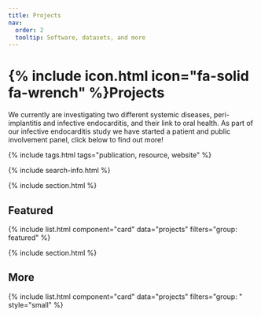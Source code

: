 ```yaml
---
title: Projects
nav:
  order: 2
  tooltip: Software, datasets, and more
---
```


# {% include icon.html icon="fa-solid fa-wrench" %}Projects

We currently are investigating two different systemic diseases, peri-implantitis and infective endocarditis, and their link to oral health. As part of our infective endocarditis study we have started a patient and public involvement panel, click below to find out more!

{% include tags.html tags="publication, resource, website" %}

{% include search-info.html %}

{% include section.html %}

## Featured

{% include list.html component="card" data="projects" filters="group: featured" %}

{% include section.html %}

## More

{% include list.html component="card" data="projects" filters="group: " style="small" %}
